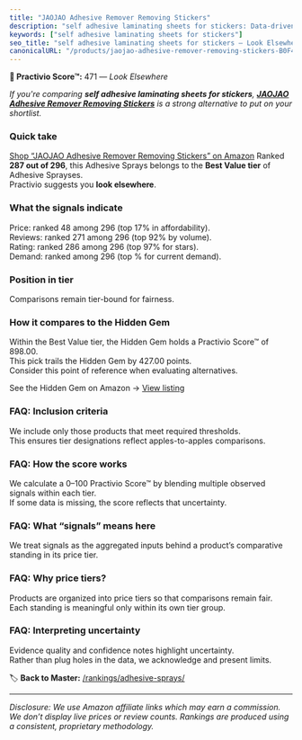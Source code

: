 ```yaml
---
title: "JAOJAO Adhesive Remover Removing Stickers"
description: "self adhesive laminating sheets for stickers: Data-driven ranking using the Practivio Score™. Positioned by quality, value, demand, findability, momentum."
keywords: ["self adhesive laminating sheets for stickers"]
seo_title: "self adhesive laminating sheets for stickers — Look Elsewhere (2025)"
canonicalURL: "/products/jaojao-adhesive-remover-removing-stickers-B0F4R23B44/"
---
```


**🚫 Practivio Score™:** 471 — _Look Elsewhere_


*If you're comparing **self adhesive laminating sheets for stickers**, **[JAOJAO Adhesive Remover Removing Stickers](https://www.amazon.com/dp/B0F4R23B44?tag=practivio-20)** is a strong alternative to put on your shortlist.*
### Quick take
[Shop “JAOJAO Adhesive Remover Removing Stickers” on Amazon](https://www.amazon.com/dp/B0F4R23B44?tag=practivio-20)
Ranked **287 out of 296**, this Adhesive Sprays belongs to the **Best Value tier** of Adhesive Sprayses.  
Practivio suggests you **look elsewhere**.

### What the signals indicate
Price: ranked 48 among 296 (top 17% in affordability).  
Reviews: ranked 271 among 296 (top 92% by volume).  
Rating: ranked 286 among 296 (top 97% for stars).  
Demand: ranked  among 296 (top % for current demand).

### Position in tier
Comparisons remain tier-bound for fairness.

### How it compares to the Hidden Gem
Within the Best Value tier, the Hidden Gem holds a Practivio Score™ of 898.00.  
This pick trails the Hidden Gem by 427.00 points.  
Consider this point of reference when evaluating alternatives.  

See the Hidden Gem on Amazon → [View listing](https://www.amazon.com/dp/B08QSKYTBB?tag=practivio-20)

### FAQ: Inclusion criteria
We include only those products that meet required thresholds.  
This ensures tier designations reflect apples-to-apples comparisons.

### FAQ: How the score works
We calculate a 0–100 Practivio Score™ by blending multiple observed signals within each tier.  
If some data is missing, the score reflects that uncertainty.

### FAQ: What “signals” means here
We treat signals as the aggregated inputs behind a product’s comparative standing in its price tier.

### FAQ: Why price tiers?
Products are organized into price tiers so that comparisons remain fair.  
Each standing is meaningful only within its own tier group.

### FAQ: Interpreting uncertainty
Evidence quality and confidence notes highlight uncertainty.  
Rather than plug holes in the data, we acknowledge and present limits.


🏷️ **Back to Master:** [/rankings/adhesive-sprays/](/rankings/adhesive-sprays/)

---
_Disclosure: We use Amazon affiliate links which may earn a commission. We don’t display live prices or review counts. Rankings are produced using a consistent, proprietary methodology._
